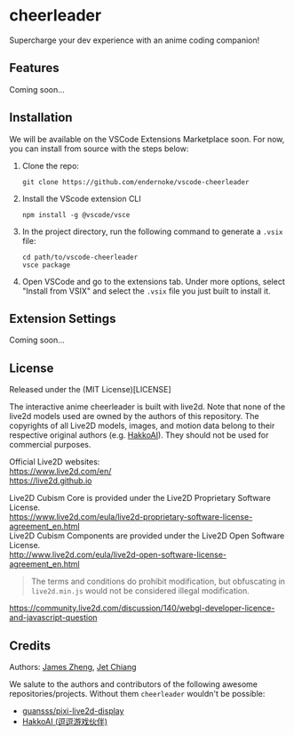 # cheerleader

Supercharge your dev experience with an anime coding companion!

## Features

Coming soon...

## Installation

We will be available on the VSCode Extensions Marketplace soon. For now, you can install from source with the steps below:
1. Clone the repo:
   ```
   git clone https://github.com/endernoke/vscode-cheerleader
   ```

2. Install the VScode extension CLI
   ```
   npm install -g @vscode/vsce
   ```

3. In the project directory, run the following command to generate a `.vsix` file:
   ```
   cd path/to/vscode-cheerleader
   vsce package
   ```

4. Open VSCode and go to the extensions tab. Under more options, select "Install from VSIX" and select the `.vsix` file you just built to install it.

## Extension Settings

Coming soon...

## License

Released under the (MIT License)[LICENSE]

The interactive anime cheerleader is built with live2d. Note that none of the live2d models used are owned by the authors of this repository. The copyrights of all Live2D models, images, and motion data belong to their respective original authors (e.g. [HakkoAI](https://www.doudou.fun)). They should not be used for commercial purposes.

Official Live2D websites:  
https://www.live2d.com/en/  
https://live2d.github.io

Live2D Cubism Core is provided under the Live2D Proprietary Software License.  
https://www.live2d.com/eula/live2d-proprietary-software-license-agreement_en.html  
Live2D Cubism Components are provided under the Live2D Open Software License.  
http://www.live2d.com/eula/live2d-open-software-license-agreement_en.html

> The terms and conditions do prohibit modification, but obfuscating in `live2d.min.js` would not be considered illegal modification.

https://community.live2d.com/discussion/140/webgl-developer-licence-and-javascript-question


## Credits

Authors: [James Zheng](https://www.linkedin.com/in/james-zheng-zi), [Jet Chiang](https://www.linkedin.com/in/jet-chiang)

We salute to the authors and contributors of the following awesome repositories/projects. Without them `cheerleader` wouldn't be possible:
- [guansss/pixi-live2d-display](https://github.com/guansss/pixi-live2d-display)
- [HakkoAI (逗逗游戏伙伴)](https://www.doudou.fun)
